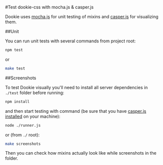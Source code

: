 #Test dookie-css with mocha.js & casper.js

Dookie uses [mocha.js](http://visionmedia.github.io/mocha) for unit testing of mixins and [casper.js](https://github.com/n1k0/casperjs/) for visualizing them.

##Unit

You can run unit tests with several commands from project root:

```bash
npm test
```

or

```bash
make test
```

##Screenshots

To test Dookie visually you'll need to install all server dependencies in ``./test`` folder before running:

```bash
npm install
```

and then start testing with command (be sure that you have [casper.js installed](http://casperjs.org/installation.html) on your machine):

```bash
node ./runner.js
```

or (from ``./`` root):

```bash
make screenshots
```

Then you can check how mixins actually look like while screenshots in the folder.